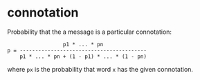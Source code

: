 connotation
===========

Probability that the a message is a particular connotation:

                      p1 * ... * pn
    p = -----------------------------------------
        p1 * ... * pn + (1 - p1) * ... * (1 - pn)

where `px` is the probability that word `x` has the given connotation.
